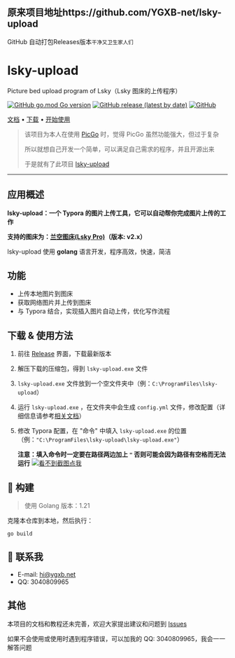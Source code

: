 ## 原来项目地址https://github.com/YGXB-net/lsky-upload

GitHub 自动打包Releases版本`干净又卫生家人们`


# lsky-upload
Picture bed upload program of Lsky（Lsky 图床的上传程序）

[![GitHub go.mod Go version](https://img.shields.io/github/go-mod/go-version/YGXB-net/lsky-upload)](./go.mod) [![GitHub release (latest by date)](https://img.shields.io/github/v/release/YGXB-net/lsky-upload)](../../releases/latest) [![GitHub](https://img.shields.io/github/license/YGXB-net/lsky-upload)](./LICENSE)

[文档](./docs) • [下载](../../releases/latest) • [开始使用](#下载--使用方法)

> 该项目为本人在使用 [PicGo](https://github.com/Molunerfinn/PicGo) 时，觉得 PicGo 虽然功能强大，但过于复杂
>
> 所以就想自己开发一个简单，可以满足自己需求的程序，并且开源出来
>
> 于是就有了此项目 [lsky-upload](https://github.com/YGXB-net/lsky-upload)

------

## 应用概述

**lsky-upload：一个 Typora 的图片上传工具，它可以自动帮你完成图片上传的工作**

**支持的图床为：[兰空图床(Lsky Pro)](https://github.com/lsky-org/lsky-pro)（版本: v2.x）**

lsky-upload 使用 **golang** 语言开发，程序高效，快速，简洁

## 功能

- 上传本地图片到图床
- 获取网络图片并上传到图床
- 与 Typora 结合，实现插入图片自动上传，优化写作流程

## 下载 & 使用方法

1. 前往 [Release](../../releases) 界面，下载最新版本

2. 解压下载的压缩包，得到 `lsky-upload.exe` 文件

3. `lsky-upload.exe` 文件放到一个空文件夹中（例：`C:\ProgramFiles\lsky-upload`）

4. 运行 `lsky-upload.exe` ，在文件夹中会生成 `config.yml` 文件，修改配置（详细信息请参考[相关文档](./docs/README.md)）

5. 修改 Typora 配置，在 "命令" 中填入 `lsky-upload.exe` 的位置（例：`"C:\ProgramFiles\lsky-upload\lsky-upload.exe"`）

   **注意：填入命令时一定要在路径两边加上 `"` 否则可能会因为路径有空格而无法运行**
[![看不到截图点我](https://img.ygxb.net/i/2023/05/14/6460666def259.png)](https://img.ygxb.net/i/2023/05/14/6460666def259.png)

## :hammer: 构建

> 使用 Golang 版本：1.21

克隆本仓库到本地，然后执行：

```shell
go build
```

## :email: 联系我

- E-mail: [hi@ygxb.net](mailto:hi@ygxb.net)
- QQ: 3040809965

## 其他

本项目的文档和教程还未完善，欢迎大家提出建议和问题到 [Issues](https://github.com/YGXB-net/lsky-upload/issues)

如果不会使用或使用时遇到程序错误，可以加我的 QQ: 3040809965，我会一一解答问题
